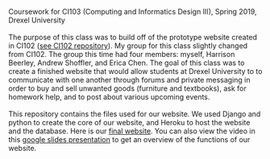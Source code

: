 Coursework for CI103 (Computing and Informatics Design III), Spring 2019, Drexel University <br />
<br />
The purpose of this class was to build off of the prototype website created in CI102 (<a href="https://github.com/miyo-18/CI102">see CI102 repository</a>). My group for this class slightly changed from CI102. The group this time had four members: myself, Harrison Beerley, Andrew Shoffler, and Erica Chen. The goal of this class was to create a finished website that would allow students at Drexel University to to communicate with one another through forums and private messaging in order to buy and sell unwanted goods (furniture and textbooks), ask for homework help, and to post about various upcoming events. <br />
<br />
This repository contains the files used for our website. We used Django and python to create the core of our website, and Heroku to host the website and the database. Here is our <a href="https://unite-site.herokuapp.com/">final website</a>. You can also view the video in this <a href="https://docs.google.com/presentation/d/1jeKleFhN81CiGVK-Zeev0NAZbV5n60M1zGqMoepng-s/edit#slide=id.g589a60632e_2_25">google slides presentation</a> to get an overview of the functions of our website. <br />
